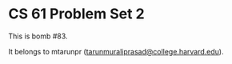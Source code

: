 CS 61 Problem Set 2
===================

This is bomb #83.

It belongs to mtarunpr (tarunmuraliprasad@college.harvard.edu).
